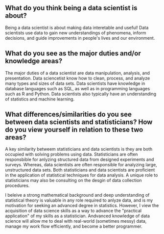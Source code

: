 ## What do you think being a data scientist is about?

Being a data scientist is about making data interetable and useful! Data scientists use data to gain new understandings of phenomena, inform decisions, and guide improvements in people's lives and our environment.

## What do you see as the major duties and/or knowledge areas?

The major duties of a data scientist are data manipulation, analysis, and presentation. Data sciencetist know how to clean, process, and analyze many types and sizes of data sets. Data scientists have knowledge in database languages such as SQL, as well as in programming languages such as R and Python. Data scientists also typically have an understanding of statistics and machine learning.

## What differences/similarities do you see between data scientists and statisticians? How do you view yourself in relation to these two areas?

A key similarity betweem statisticians and data scientists is they are both occupied with solving problems using data. Statisticians are often responsbible for anlyzing structured data from designed experiments and surveys. Whereas, data scientists are often responsible for analyzing large, unstructured data sets. Both statisticians and data scientists are proficient in the application of statistical techniques for data analysis. A unique role to statisticians may also be consulting on the desgin of data collection procedures.

I beleive a strong mathematical background and deep understanding of statistical theory is valuable in any role required to anlyze data, and is my motivation for seeking an advanced degree in statistics. However, I view the acquisition of data science skills as a way to advance the "practical application" of my skills as a statistician. Andvanced knowledge of data science will allow me to deal with real-world (sometimes messy) data, manage my work flow efficiently, and become a better programmer.

